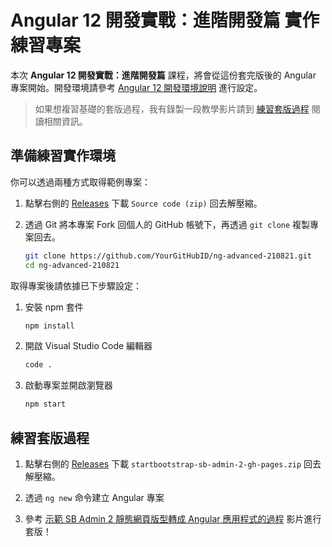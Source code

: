 # Angular 12 開發實戰：進階開發篇 實作練習專案

本次 **Angular 12 開發實戰：進階開發篇** 課程，將會從這份套完版後的 Angular 專案開始。開發環境請參考 [Angular 12 開發環境說明](https://gist.github.com/doggy8088/15e434b43992cf25a78700438743774a) 進行設定。

> 如果想複習基礎的套版過程，我有錄製一段教學影片請到 [練習套版過程](#練習套版過程) 閱讀相關資訊。

## 準備練習實作環境

你可以透過兩種方式取得範例專案：

1. 點擊右側的 [Releases](https://github.com/coolrare/ng-advanced-210821/releases) 下載 `Source code (zip)` 回去解壓縮。

2. 透過 Git 將本專案 Fork 回個人的 GitHub 帳號下，再透過 `git clone` 複製專案回去。

    ```sh
    git clone https://github.com/YourGitHubID/ng-advanced-210821.git
    cd ng-advanced-210821
    ```

取得專案後請依據已下步驟設定：

1. 安裝 npm 套件

    ```sh
    npm install
    ```

2. 開啟 Visual Studio Code 編輯器

    ```sh
    code .
    ```

3. 啟動專案並開啟瀏覽器

    ```sh
    npm start
    ```

## 練習套版過程

1. 點擊右側的 [Releases](https://github.com/coolrare/ng-advanced-210821/releases) 下載  `startbootstrap-sb-admin-2-gh-pages.zip` 回去解壓縮。

2. 透過 `ng new` 命令建立 Angular 專案

3. 參考 [示範 SB Admin 2 靜態網頁版型轉成 Angular 應用程式的過程](https://www.youtube.com/watch?v=KdNX2q7FvpU) 影片進行套版！
